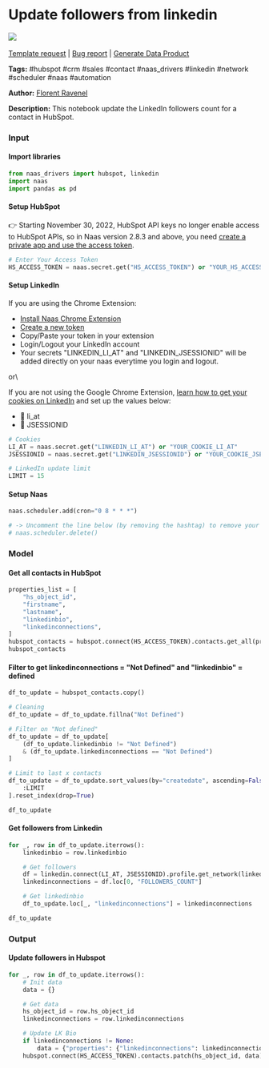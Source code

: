 # Update followers from linkedin

[![](https://naasai-public.s3.eu-west-3.amazonaws.com/Open\_in\_Naas\_Lab.svg)](https://app.naas.ai/user-redirect/naas/downloader?url=https://raw.githubusercontent.com/jupyter-naas/awesome-notebooks/master/HubSpot/HubSpot\_Update\_followers\_from\_linkedin.ipynb)\
\
[Template request](https://github.com/jupyter-naas/awesome-notebooks/issues/new?assignees=\&labels=\&template=template-request.md\&title=Tool+-+Action+of+the+notebook+) | [Bug report](https://github.com/jupyter-naas/awesome-notebooks/issues/new?assignees=\&labels=bug\&template=bug\_report.md\&title=HubSpot+-+Update+followers+from+linkedin:+Error+short+description) | [Generate Data Product](https://app.naas.ai/user-redirect/naas/downloader?url=https://raw.githubusercontent.com/jupyter-naas/awesome-notebooks/master/Naas/Naas\_Start\_data\_product.ipynb)

**Tags:** #hubspot #crm #sales #contact #naas\_drivers #linkedin #network #scheduler #naas #automation

**Author:** [Florent Ravenel](https://www.linkedin.com/in/florent-ravenel/)

**Description:** This notebook update the LinkedIn followers count for a contact in HubSpot.

### Input

#### Import libraries

```python
from naas_drivers import hubspot, linkedin
import naas
import pandas as pd
```

#### Setup HubSpot

👉 Starting November 30, 2022, HubSpot API keys no longer enable access to HubSpot APIs, so in Naas version 2.8.3 and above, you need [create a private app and use the access token](https://developers.hubspot.com/docs/api/private-apps).

```python
# Enter Your Access Token
HS_ACCESS_TOKEN = naas.secret.get("HS_ACCESS_TOKEN") or "YOUR_HS_ACCESS_TOKEN"
```

#### Setup LinkedIn

If you are using the Chrome Extension:

* [Install Naas Chrome Extension](https://chrome.google.com/webstore/detail/naas/cpkgfedlkfiknjpkmhcglmjiefnechpp?hl=fr\&authuser=0)
* [Create a new token](https://app.naas.ai/hub/token)
* Copy/Paste your token in your extension
* Login/Logout your LinkedIn account
* Your secrets "LINKEDIN\_LI\_AT" and "LINKEDIN\_JSESSIONID" will be added directly on your naas everytime you login and logout.

or\


If you are not using the Google Chrome Extension, [learn how to get your cookies on LinkedIn](https://www.notion.so/LinkedIn-driver-Get-your-cookies-d20a8e7e508e42af8a5b52e33f3dba75) and set up the values below:

* 🍪 li\_at
* 🍪 JSESSIONID

```python
# Cookies
LI_AT = naas.secret.get("LINKEDIN_LI_AT") or "YOUR_COOKIE_LI_AT"
JSESSIONID = naas.secret.get("LINKEDIN_JSESSIONID") or "YOUR_COOKIE_JSESSIONID"

# LinkedIn update limit
LIMIT = 15
```

#### Setup Naas

```python
naas.scheduler.add(cron="0 8 * * *")

# -> Uncomment the line below (by removing the hashtag) to remove your scheduler
# naas.scheduler.delete()
```

### Model

#### Get all contacts in HubSpot

```python
properties_list = [
    "hs_object_id",
    "firstname",
    "lastname",
    "linkedinbio",
    "linkedinconnections",
]
hubspot_contacts = hubspot.connect(HS_ACCESS_TOKEN).contacts.get_all(properties_list)
hubspot_contacts
```

#### Filter to get linkedinconnections = "Not Defined" and "linkedinbio" = defined

```python
df_to_update = hubspot_contacts.copy()

# Cleaning
df_to_update = df_to_update.fillna("Not Defined")

# Filter on "Not defined"
df_to_update = df_to_update[
    (df_to_update.linkedinbio != "Not Defined")
    & (df_to_update.linkedinconnections == "Not Defined")
]

# Limit to last x contacts
df_to_update = df_to_update.sort_values(by="createdate", ascending=False)[
    :LIMIT
].reset_index(drop=True)

df_to_update
```

#### Get followers from Linkedin

```python
for _, row in df_to_update.iterrows():
    linkedinbio = row.linkedinbio

    # Get followers
    df = linkedin.connect(LI_AT, JSESSIONID).profile.get_network(linkedinbio)
    linkedinconnections = df.loc[0, "FOLLOWERS_COUNT"]

    # Get linkedinbio
    df_to_update.loc[_, "linkedinconnections"] = linkedinconnections

df_to_update
```

### Output

#### Update followers in Hubspot

```python
for _, row in df_to_update.iterrows():
    # Init data
    data = {}

    # Get data
    hs_object_id = row.hs_object_id
    linkedinconnections = row.linkedinconnections

    # Update LK Bio
    if linkedinconnections != None:
        data = {"properties": {"linkedinconnections": linkedinconnections}}
    hubspot.connect(HS_ACCESS_TOKEN).contacts.patch(hs_object_id, data)
```
